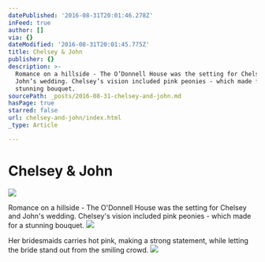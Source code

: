 ```yaml
---
datePublished: '2016-08-31T20:01:46.278Z'
inFeed: true
author: []
via: {}
dateModified: '2016-08-31T20:01:45.775Z'
title: Chelsey & John
publisher: {}
description: >-
  Romance on a hillside - The O’Donnell House was the setting for Chelsey and
  John’s wedding. Chelsey’s vision included pink peonies - which made for a
  stunning bouquet.
sourcePath: _posts/2016-08-31-chelsey-and-john.md
hasPage: true
starred: false
url: chelsey-and-john/index.html
_type: Article

---
```

# Chelsey & John
![](https://the-grid-user-content.s3-us-west-2.amazonaws.com/215f083a-97b3-4565-8d86-4338301a51ab.jpg)

Romance on a hillside - The O'Donnell House was the setting for Chelsey and John's wedding. Chelsey's vision included pink peonies - which made for a stunning bouquet.
![](https://the-grid-user-content.s3-us-west-2.amazonaws.com/8fa6dc52-4c03-44e4-892b-d91faf95f5e5.jpg)

Her bridesmaids carries hot pink, making a strong statement, while letting the bride stand out from the smiling crowd.
![](https://the-grid-user-content.s3-us-west-2.amazonaws.com/9c92854f-b9cd-4964-8851-bb595e60a8b9.jpg)
